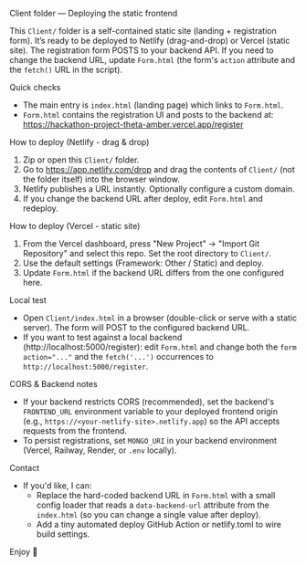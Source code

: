 Client folder — Deploying the static frontend

This `Client/` folder is a self-contained static site (landing + registration form). It’s ready to be deployed to Netlify (drag-and-drop) or Vercel (static site). The registration form POSTS to your backend API. If you need to change the backend URL, update `Form.html` (the form's `action` attribute and the `fetch()` URL in the script).

Quick checks
- The main entry is `index.html` (landing page) which links to `Form.html`.
- `Form.html` contains the registration UI and posts to the backend at:
  https://hackathon-project-theta-amber.vercel.app/register

How to deploy (Netlify - drag & drop)
1. Zip or open this `Client/` folder.
2. Go to https://app.netlify.com/drop and drag the contents of `Client/` (not the folder itself) into the browser window.
3. Netlify publishes a URL instantly. Optionally configure a custom domain.
4. If you change the backend URL after deploy, edit `Form.html` and redeploy.

How to deploy (Vercel - static site)
1. From the Vercel dashboard, press "New Project" → "Import Git Repository" and select this repo. Set the root directory to `Client/`.
2. Use the default settings (Framework: Other / Static) and deploy.
3. Update `Form.html` if the backend URL differs from the one configured here.

Local test
- Open `Client/index.html` in a browser (double-click or serve with a static server). The form will POST to the configured backend URL.
- If you want to test against a local backend (http://localhost:5000/register): edit `Form.html` and change both the `form action="..."` and the `fetch('...')` occurrences to `http://localhost:5000/register`.

CORS & Backend notes
- If your backend restricts CORS (recommended), set the backend's `FRONTEND_URL` environment variable to your deployed frontend origin (e.g., `https://<your-netlify-site>.netlify.app`) so the API accepts requests from the frontend.
- To persist registrations, set `MONGO_URI` in your backend environment (Vercel, Railway, Render, or `.env` locally).

Contact
- If you'd like, I can:
  - Replace the hard-coded backend URL in `Form.html` with a small config loader that reads a `data-backend-url` attribute from the `index.html` (so you can change a single value after deploy).
  - Add a tiny automated deploy GitHub Action or netlify.toml to wire build settings.

Enjoy 👏
